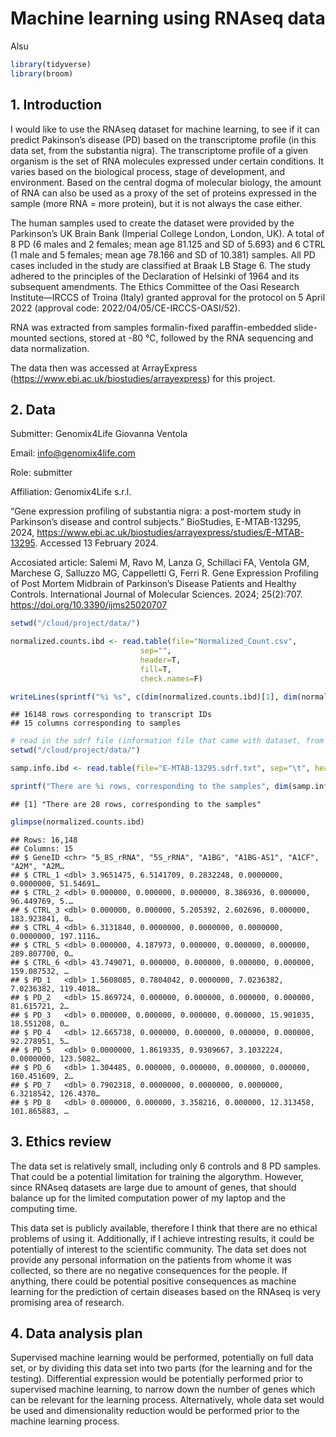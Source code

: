 Machine learning using RNAseq data
================
Alsu

``` r
library(tidyverse)
library(broom)
```

## 1. Introduction

I would like to use the RNAseq dataset for machine learning, to see if
it can predict Pakinson’s disease (PD) based on the transcriptome
profile (in this data set, from the substantia nigra). The transcriptome
profile of a given organism is the set of RNA molecules expressed under
certain conditions. It varies based on the biological process, stage of
development, and environment. Based on the central dogma of molecular
biology, the amount of RNA can also be used as a proxy of the set of
proteins expressed in the sample (more RNA = more protein), but it is
not always the case either.

The human samples used to create the dataset were provided by the
Parkinson’s UK Brain Bank (Imperial College London, London, UK). A total
of 8 PD (6 males and 2 females; mean age 81.125 and SD of 5.693) and 6
CTRL (1 male and 5 females; mean age 78.166 and SD of 10.381) samples.
All PD cases included in the study are classified at Braak LB Stage 6.
The study adhered to the principles of the Declaration of Helsinki of
1964 and its subsequent amendments. The Ethics Committee of the Oasi
Research Institute—IRCCS of Troina (Italy) granted approval for the
protocol on 5 April 2022 (approval code: 2022/04/05/CE-IRCCS-OASI/52).

RNA was extracted from samples formalin-fixed paraffin-embedded
slide-mounted sections, stored at -80 °C, followed by the RNA sequencing
and data normalization.

The data then was accessed at ArrayExpress
(<https://www.ebi.ac.uk/biostudies/arrayexpress>) for this project.

## 2. Data

Submitter: Genomix4Life Giovanna Ventola

Email: <info@genomix4life.com>

Role: submitter

Affiliation: Genomix4Life s.r.l.

“Gene expression profiling of substantia nigra: a post-mortem study in
Parkinson’s disease and control subjects.” BioStudies, E-MTAB-13295,
2024,
<https://www.ebi.ac.uk/biostudies/arrayexpress/studies/E-MTAB-13295>.
Accessed 13 February 2024.

Accosiated article: Salemi M, Ravo M, Lanza G, Schillaci FA, Ventola GM,
Marchese G, Salluzzo MG, Cappelletti G, Ferri R. Gene Expression
Profiling of Post Mortem Midbrain of Parkinson’s Disease Patients and
Healthy Controls. International Journal of Molecular Sciences. 2024;
25(2):707. <https://doi.org/10.3390/ijms25020707>

``` r
setwd("/cloud/project/data/")  

normalized.counts.ibd <- read.table(file="Normalized_Count.csv",
                             sep="",
                             header=T,
                             fill=T,
                             check.names=F)

writeLines(sprintf("%i %s", c(dim(normalized.counts.ibd)[1], dim(normalized.counts.ibd)[2]), c("rows corresponding to transcript IDs", "columns corresponding to samples")))
```

    ## 16148 rows corresponding to transcript IDs
    ## 15 columns corresponding to samples

``` r
# read in the sdrf file (information file that came with dataset, from the original study)
setwd("/cloud/project/data/") 

samp.info.ibd <- read.table(file="E-MTAB-13295.sdrf.txt", sep="\t", header=T, fill=T, check.names=F)

sprintf("There are %i rows, corresponding to the samples", dim(samp.info.ibd)[1])
```

    ## [1] "There are 28 rows, corresponding to the samples"

``` r
glimpse(normalized.counts.ibd)
```

    ## Rows: 16,148
    ## Columns: 15
    ## $ GeneID <chr> "5_8S_rRNA", "5S_rRNA", "A1BG", "A1BG-AS1", "A1CF", "A2M", "A2M…
    ## $ CTRL_1 <dbl> 3.9651475, 6.5141709, 0.2832248, 0.0000000, 0.0000000, 51.54691…
    ## $ CTRL_2 <dbl> 0.000000, 0.000000, 0.000000, 8.386936, 0.000000, 96.449769, 5.…
    ## $ CTRL_3 <dbl> 0.000000, 0.000000, 5.205392, 2.602696, 0.000000, 183.923841, 0…
    ## $ CTRL_4 <dbl> 6.3131840, 0.0000000, 0.0000000, 0.0000000, 0.0000000, 197.1116…
    ## $ CTRL_5 <dbl> 0.000000, 4.187973, 0.000000, 0.000000, 0.000000, 289.807700, 0…
    ## $ CTRL_6 <dbl> 43.749071, 0.000000, 0.000000, 0.000000, 0.000000, 159.087532, …
    ## $ PD_1   <dbl> 1.5608085, 0.7804042, 0.0000000, 7.0236382, 7.0236382, 119.4018…
    ## $ PD_2   <dbl> 15.869724, 0.000000, 0.000000, 0.000000, 0.000000, 81.615721, 2…
    ## $ PD_3   <dbl> 0.000000, 0.000000, 0.000000, 0.000000, 15.901035, 18.551208, 0…
    ## $ PD_4   <dbl> 12.665738, 0.000000, 0.000000, 0.000000, 0.000000, 92.278951, 5…
    ## $ PD_5   <dbl> 0.0000000, 1.8619335, 0.9309667, 3.1032224, 0.0000000, 123.5082…
    ## $ PD_6   <dbl> 1.304485, 0.000000, 0.000000, 0.000000, 0.000000, 160.451609, 2…
    ## $ PD_7   <dbl> 0.7902318, 0.0000000, 0.0000000, 0.0000000, 6.3218542, 126.4370…
    ## $ PD_8   <dbl> 0.000000, 0.000000, 3.358216, 0.000000, 12.313458, 101.865883, …

## 3. Ethics review

The data set is relatively small, including only 6 controls and 8 PD
samples. That could be a potential limitation for training the
algorythm. However, since RNAseq datasets are large due to amount of
genes, that should balance up for the limited computation power of my
laptop and the computing time.

This data set is publicly available, therefore I think that there are no
ethical problems of using it. Additionally, if I achieve intresting
results, it could be potentially of interest to the scientific
community. The data set does not provide any personal information on the
patients from whome it was collected, so there are no negative
consequences for the people. If anything, there could be potential
positive consequences as machine learning for the prediction of certain
diseases based on the RNAseq is very promising area of research.

## 4. Data analysis plan

Supervised machine learning would be performed, potentially on full data
set, or by dividing this data set into two parts (for the learning and
for the testing). Differential expression would be potentially performed
prior to supervised machine learning, to narrow down the number of genes
which can be relevant for the learning process. Alternatively, whole
data set would be used and dimensionality reduction would be performed
prior to the machine learning process.
